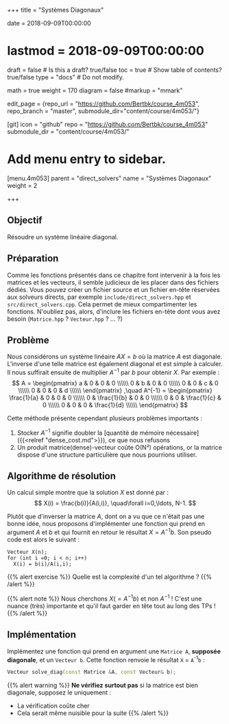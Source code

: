 +++
title = "Systèmes Diagonaux"

date = 2018-09-09T00:00:00
# lastmod = 2018-09-09T00:00:00

draft = false  # Is this a draft? true/false
toc = true  # Show table of contents? true/false
type = "docs"  # Do not modify.

math = true
weight = 170
diagram = false
#markup = "mmark"

edit_page = {repo_url = "https://github.com/Bertbk/course_4m053", repo_branch = "master", submodule_dir="content/course/4m053/"}

[git]
  icon = "github"
  repo = "https://github.com/Bertbk/course_4m053"
  submodule_dir = "content/course/4m053/"

# Add menu entry to sidebar.
[menu.4m053]
  parent = "direct_solvers"
  name = "Systèmes Diagonaux"
  weight = 2

+++

## Objectif

Résoudre un système linéaire diagonal.

## Préparation

Comme les fonctions présentés dans ce chapitre font intervenir à la fois les matrices et les vecteurs, il semble judicieux de les placer dans des fichiers dédiés. Vous pouvez créer un fichier source et un fichier en-tête réservées aux solveurs directs, par exemple `include/direct_solvers.hpp` et `src/direct_solvers.cpp`. Cela permet de mieux compartimenter les fonctions. N'oubliez pas, alors, d'inclure les fichiers en-tête dont vous avez besoin (`Matrice.hpp` ? `Vecteur.hpp` ? ... ?)

## Problème

Nous considérons un système linéaire $AX = b$ où la matrice $A$ est diagonale. L'inverse d'une telle matrice est également diagonal et est simple à calculer. Il nous suffirait ensuite de multiplier $A^{-1}$ par $b$ pour obtenir $X$. Par exemple :
$$
A = \begin{pmatrix}
a & 0 & 0 & 0 \\\\\\
0 & b & 0 & 0 \\\\\\
0 & 0 & c & 0 \\\\\\
0 & 0 & 0 & d \\\\\\
\end{pmatrix}
,\quad
A^{-1} = \begin{pmatrix}
\frac{1}{a} & 0 & 0 & 0 \\\\\\
0 & \frac{1}{b} & 0 & 0 \\\\\\
0 & 0 & \frac{1}{c} & 0 \\\\\\
0 & 0 & 0 & \frac{1}{d} \\\\\\
\end{pmatrix}
$$

Cette méthode présente cependant plusieurs problèmes importants :

1. Stocker $A^{-1}$ signifie doubler la [quantité de mémoire nécessaire]({{<relref "dense_cost.md">}}), ce que nous refusons
2. Un produit matrice(dense)-vecteur coûte O(N²) opérations, or la matrice dispose d'une structure particulière que nous pourrions utiliser.


## Algorithme de résolution

Un calcul simple montre que la solution $X$ est donné par :
$$
X(i) = \frac{b(i)}{A(i,i)}, \quad\forall i=0,\ldots, N-1.
$$

Plutôt que d'inverser la matrice $A$, dont on a vu que ce n'était pas une bonne idée, nous proposons d'implémenter une fonction qui prend en argument $A$ et $b$ et qui fournit en retour le résultat $X = A^{-1}b$. Son pseudo code est alors le suivant :

```
Vecteur X(n);
for (int i =0; i < n; i++)
  X(i) = b(i)/A(i,i);
```

{{% alert exercise %}}
Quelle est la complexité d'un tel algorithme ?
{{% /alert %}}

{{% alert note %}}
Nous cherchons $X (= A^{-1}b)$ et non $A^{-1}$ ! C'est une nuance (très) importante et qu'il faut garder en tête tout au long des TPs !
{{% /alert %}}

## Implémentation

Implémentez une fonction qui prend en argument une `Matrice A`, **supposée diagonale**, et un `Vecteur b`. Cette fonction renvoie le résultat `X` = `A`<sup>-1</sup>`b` :

```c++
Vecteur solve_diag(const Matrice &A, const Vecteur& b);
```

{{% alert warning %}}
**Ne vérifiez surtout pas** si la matrice est bien diagonale, supposez le uniquement :

- La vérification coûte cher
- Cela serait même nuisible pour la suite
{{% /alert %}}